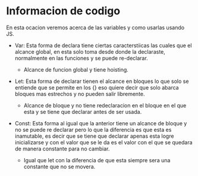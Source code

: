 # Informacion de codigo
En esta ocacion veremos acerca de las variables y como usarlas usando JS.

- Var: Esta forma de declara tiene ciertas caracterstiicas las cuales que el alcance global, en esta solo toma desde donde la declaraste, normalmente en las funciones y se puede re-declarar.
    - Alcance de funcion global y tiene hoisting.

- Let: Esta forma de declarar tienen el alcance en bloques lo que solo se entiende que se permite en los {} eso quiere decir que solo abarca bloques mas estrechos y no pueden salir libremente.
    - Alcance de bloque y no tiene redeclaracion en el bloque en el que esta y se tiene que declarar antes de ser usada.

- Const: Esta forma al igual que la anterior tiene un alcance de bloque y no se puede re declarar pero lo que la diferencia es que esta es inamutable, es decir que se tiene que declarar apenas esta logre inicializarse y con el valor que se le da es el valor con el que se quedara de manera constante para no cambiar.
    - Igual que let con la diferencia de que esta siempre sera una constante que no se movera.

